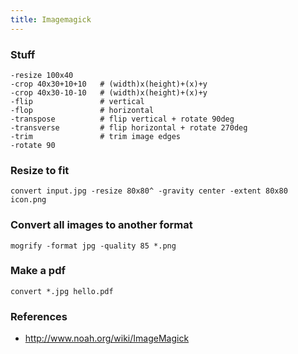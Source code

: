 ```yaml
---
title: Imagemagick
---
```


### Stuff

    -resize 100x40
    -crop 40x30+10+10   # (width)x(height)+(x)+y
    -crop 40x30-10-10   # (width)x(height)+(x)+y
    -flip               # vertical
    -flop               # horizontal
    -transpose          # flip vertical + rotate 90deg
    -transverse         # flip horizontal + rotate 270deg
    -trim               # trim image edges
    -rotate 90

### Resize to fit

    convert input.jpg -resize 80x80^ -gravity center -extent 80x80 icon.png

### Convert all images to another format

    mogrify -format jpg -quality 85 *.png

### Make a pdf

    convert *.jpg hello.pdf

### References

- http://www.noah.org/wiki/ImageMagick
